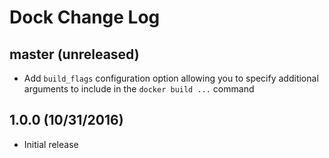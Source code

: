 # Dock Change Log

## master (unreleased)

* Add `build_flags` configuration option allowing you to specify additional
  arguments to include in the `docker build ...` command

## 1.0.0 (10/31/2016)

* Initial release
